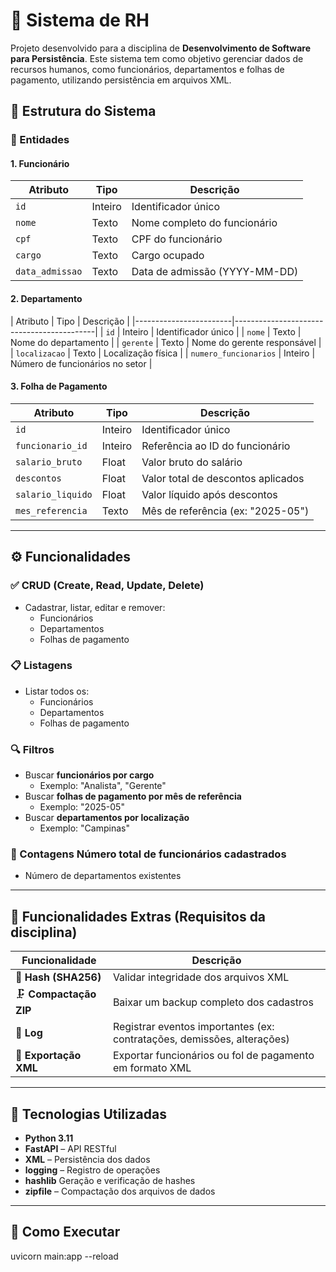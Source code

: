 # 💼 Sistema de RH

Projeto desenvolvido para a disciplina de **Desenvolvimento de Software para Persistência**. Este sistema tem como objetivo gerenciar dados de recursos humanos, como funcionários, departamentos e folhas de pagamento, utilizando persistência em arquivos XML.

## 🧱 Estrutura do Sistema

### 📁 Entidades

#### 1. Funcionário

| Atributo         | Tipo      | Descrição                     |
|------------------|-----------|-------------------------------|
| `id`             | Inteiro   | Identificador único           |
| `nome`           | Texto     | Nome completo do funcionário  |
| `cpf`            | Texto     | CPF do funcionário            |
| `cargo`          | Texto     | Cargo ocupado                 |
| `data_admissao`  | Texto     | Data de admissão (YYYY-MM-DD) |

#### 2. Departamento

| Atributo               | Tipo      | Descrição                        |
|------------------------|-------------------------------------------|
| `id`                   | Inteiro   | Identificador único              |
| `nome`                 | Texto     | Nome do departamento             |
| `gerente`              | Texto     | Nome do gerente responsável      |
| `localizacao`          | Texto     | Localização física               |
| `numero_funcionarios`  | Inteiro   | Número de funcionários no setor  |

#### 3. Folha de Pagamento

| Atributo            | Tipo     | Descrição                                |
|---------------------|----------|------------------------------------------|
| `id`                | Inteiro  | Identificador único                      |
| `funcionario_id`    | Inteiro  | Referência ao ID do funcionário          |
| `salario_bruto`     | Float    | Valor bruto do salário                   |
| `descontos`         | Float    | Valor total de descontos aplicados       |
| `salario_liquido`   | Float    | Valor líquido após descontos             |
| `mes_referencia`    | Texto    | Mês de referência (ex: "2025-05")        |

---

## ⚙️ Funcionalidades

### ✅ CRUD (Create, Read, Update, Delete)

- Cadastrar, listar, editar e remover:
  - Funcionários
  - Departamentos
  - Folhas de pagamento

### 📋 Listagens

- Listar todos os:
  - Funcionários
  - Departamentos
  - Folhas de pagamento

### 🔍 Filtros

- Buscar **funcionários por cargo**
  - Exemplo: "Analista", "Gerente"
- Buscar **folhas de pagamento por mês de referência**
  - Exemplo: "2025-05"
- Buscar **departamentos por localização**
  - Exemplo: "Campinas"

### 🔢 Contagens Número total de funcionários cadastrados
- Número de departamentos existentes

---

## 🧩 Funcionalidades Extras (Requisitos da disciplina)

| Funcionalidade         | Descrição                                                                 |
|------------------------|---------------------------------------------------------------------------|
| 🔐 **Hash (SHA256)**   | Validar integridade dos arquivos XML                                   |
| 🗜️ **Compactação ZIP** | Baixar um backup completo dos cadastros                                   |
| 📝 **Log**             | Registrar eventos importantes (ex: contratações, demissões, alterações)  |
| 🧾 **Exportação XML**  | Exportar funcionários ou fol de pagamento em formato XML              |

---

## 🧰 Tecnologias Utilizadas

- **Python 3.11**
- **FastAPI** – API RESTful
- **XML** – Persistência dos dados
- **logging** – Registro de operações
- **hashlib**  Geração e verificação de hashes
- **zipfile** – Compactação dos arquivos de dados

---

## 🚀 Como Executar

uvicorn main:app --reload